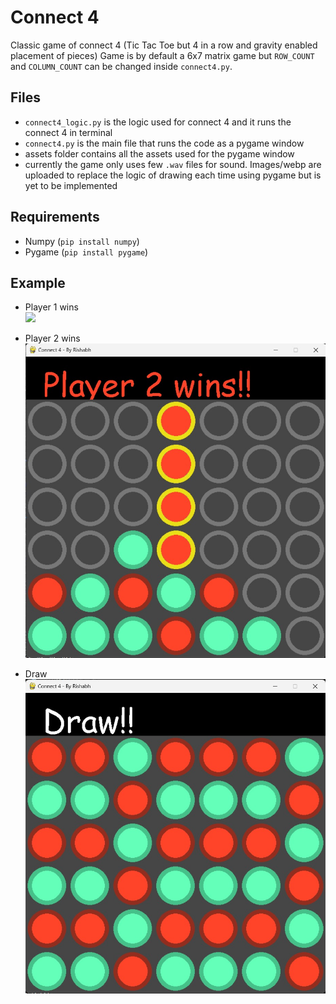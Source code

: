 # Connect 4

Classic game of connect 4 (Tic Tac Toe but 4 in a row and gravity enabled placement of pieces)
Game is by default a 6x7 matrix game but `ROW_COUNT` and `COLUMN_COUNT` can be changed inside `connect4.py`.

## Files

- `connect4_logic.py` is the logic used for connect 4 and it runs the connect 4 in terminal
- `connect4.py` is the main file that runs the code as a pygame window
- assets folder contains all the assets used for the pygame window
- currently the game only uses few `.wav` files for sound. Images/webp are uploaded to replace the logic of drawing each time using pygame but is yet to be implemented

## Requirements
- Numpy (`pip install numpy`)
- Pygame (`pip install pygame`)

## Example

- Player 1 wins
  <br>
  <img src="https://github.com/user-attachments/assets/f26091d9-78ce-4728-98ce-cca5a5572f96" height="250">
  
- Player 2 wins
  <br>
  ![Image](https://github.com/Rishabh4Jakhar/connect4/blob/main/assets/imgs/player2.jpeg?raw=True)
- Draw
  <br>
  ![Image](https://github.com/Rishabh4Jakhar/connect4/blob/main/assets/imgs/draw.jpeg?raw=True)
